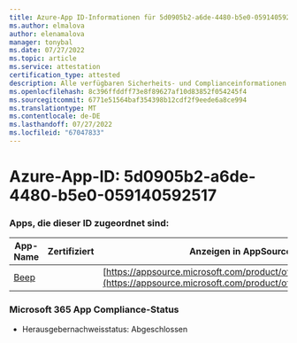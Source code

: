 ```yaml
---
title: Azure-App ID-Informationen für 5d0905b2-a6de-4480-b5e0-059140592517
ms.author: elmalova
author: elenamalova
manager: tonybal
ms.date: 07/27/2022
ms.topic: article
ms.service: attestation
certification_type: attested
description: Alle verfügbaren Sicherheits- und Complianceinformationen für 5d0905b2-a6de-4480-b5e0-059140592517.
ms.openlocfilehash: 8c396ffddff73e8f89627af10d83852f054245f4
ms.sourcegitcommit: 6771e51564baf354398b12cdf2f9eede6a8ce994
ms.translationtype: MT
ms.contentlocale: de-DE
ms.lasthandoff: 07/27/2022
ms.locfileid: "67047833"
---
```

# <a name="azure-app-id-5d0905b2-a6de-4480-b5e0-059140592517"></a>Azure-App-ID: 5d0905b2-a6de-4480-b5e0-059140592517


### <a name="apps-associated-with-this-id"></a>Apps, die dieser ID zugeordnet sind:
| **App-Name** | **Zertifiziert** | **Anzeigen in AppSource** |
|--------------|---------------|-----------------------|
| [Beep](../forward/WA200004364.md) |  | [https://appsource.microsoft.com/product/office/WA200004364](https://appsource.microsoft.com/product/office/WA200004364) |

### <a name="microsoft-365-app-compliance-status"></a>Microsoft 365 App Compliance-Status
- Herausgebernachweisstatus: Abgeschlossen
